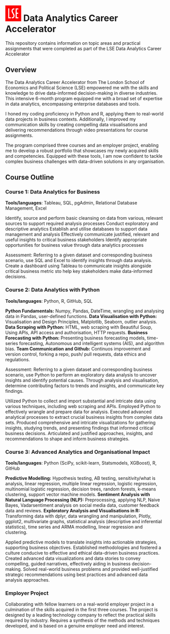 <h1 align="left">
  <img src="https://github.com/The-Ryan-Lin/lse_data_analytics_career_accelerator/blob/main/about_LSE_figures/LSE_square_logo.png" alt="Icon" width="50"> Data Analytics Career Accelerator
</h1>

<p>
This repository contains information on topic areas and practical assignments that were completed as part of the LSE Data Analytics Career Accelerator
</p>
<h2>Overview</h2>
<p>
The Data Analytics Career Accelerator from The London School of Economics and Political Science (LSE) empowered me with the skills and knowledge to drive data-informed decision-making in diverse industries. This intensive 6-month program equipped me with a broad set of expertise in data analytics, encompassing enterprise databases and tools.

I honed my coding proficiency in Python and R, applying them to real-world data projects in business contexts. Additionally, I improved my communication skills by creating compelling data visualisations and delivering recommendations through video presentations for course assignments.

The program comprised three courses and an employer project, enabling me to develop a robust portfolio that showcases my newly acquired skills and competencies. Equipped with these tools, I am now confident to tackle complex business challenges with data-driven solutions in any organisation.
</p>

<h2>Course Outline</h2>

<h3>Course 1: Data Analytics for Business </h3>

__Tools/languages__: Tableau, SQL, pgAdmin, Relational Database Management, Excel

Identify, source and perform basic cleansing on data from various, relevant sources to support required analysis processes
Conduct exploratory and descriptive analytics
Establish and utilise databases to support data management and analysis
Effectively communicate justified, relevant and useful insights to critical business stakeholders
Identify appropriate opportunities for business value through data analytics processes

Assessment: Referring to a given dataset and corresponding business scenario, use SQL and Excel to identify insights through data analysis. Create a dashboard using Tableau to communicate insights alongside critical business metric sto help key stakeholders make data-informed decisions.

<h3>Course 2: Data Analytics with Python</h3>

__Tools/languages__: Python, R, GitHub, SQL

__Python Fundamentals:__ Numpy, Pandas, DateTime, wrangling and analysing data in Pandas, user-defined functions.
__Data Visualisation with Python:__ Visualisation and Design Principles, Matplotlib, Seaborn, outlier analysis.
__Data Scraping with Python:__ HTML, web scraping with Beautiful Soup, Using APIs, API access and authorisation, HTTP requests. 
__Business Forecasting with Python:__ Presenting business forecasting models, time-series forecasting, Autonomous and intelligent systems (AIS), and algorithm bias.
__Team Communication and Github:__ Continuos improvement and version control, forking a repo, push/ pull requests, data ethics and regulations. 

Assessment: Referring to a given dataset and corresponding business scenario, use Python to perform an exploratory data analysis to uncover insights and identify potential causes. Through analysis and visualisation, determine contributing factors to trends and insights, and communicate key findings. 

Utilized Python to collect and import substantial and intricate data using various techniques, including web scraping and APIs.
Employed Python to effectively wrangle and prepare data for analysis.
Executed advanced analytical processes to extract crucial business insights from complex data sets.
Produced comprehensive and intricate visualizations for gathering insights, studying trends, and presenting findings that informed critical business decisions.
Articulated and justified approaches, insights, and recommendations to shape and inform business strategies.

<h3>Course 3: Advanced Analytics and Organisational Impact</h3>

__Tools/languages__: Python (SciPy, scikit-learn, Statsmodels, XGBoost), R, GitHub

__Predictive Modelling:__ Hypothesis testing, AB testing, sensitivity/what is analysis, linear regression, multiple linear regression, logistic regression, multinomial logistic regression, decision trees, random forests, k-means clustering, support vector machine models. 
__Sentiment Analysis with Natural Language Processing (NLP):__ Preprocessing, applying NLP, Naive Bayes, Vadarsentiment analysis on social media data, customer feedback data and reviews. 
__Exploratory Analysis and Visualisations in R:__ Transforming data with dplyr, data wrangling and manipulation, Plotly, ggplot2, multivariate graphs, statistical analysis (descriptive and inferential statistics), time series and ARMA modelling, linear regression and clustering. 

Applied predictive models to translate insights into actionable strategies, supporting business objectives.
Established methodologies and fostered a culture conducive to effective and ethical data-driven business practices.
Created advanced data visualizations and data stories to convey compelling, guided narratives, effectively aiding in business decision-making.
Solved real-world business problems and provided well-justified strategic recommendations using best practices and advanced data analysis approaches.


<h3>Employer Project</h3>

Collaborating with fellow learners on a real-world employer project in a culmination of the skills acquired in the first three courses.
The project is designed by a leading technology company to reflect the practical skills required by industry. 
Requires a synthesis of the methods and techniques developed, and is based on a genuine employer need and interest. 
